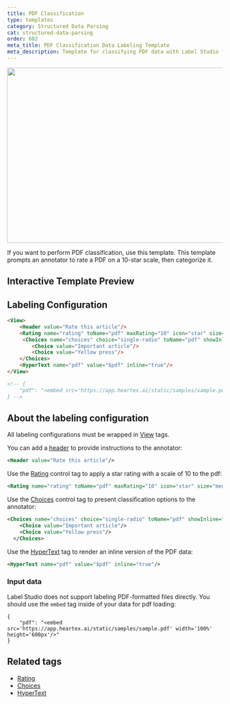 ```yaml
---
title: PDF Classification
type: templates
category: Structured Data Parsing
cat: structured-data-parsing
order: 602
meta_title: PDF Classification Data Labeling Template
meta_description: Template for classifying PDF data with Label Studio for your machine learning and data science projects.
---
```


<img src="/images/templates/pdf-classification.png" alt="" class="gif-border" width="552px" height="408px" />

If you want to perform PDF classification, use this template. This template prompts an annotator to rate a PDF on a 10-star scale, then categorize it.

## Interactive Template Preview

<div id="main-preview"></div>

## Labeling Configuration

```html
<View>
    <Header value="Rate this article"/>
    <Rating name="rating" toName="pdf" maxRating="10" icon="star" size="medium" />
     <Choices name="choices" choice="single-radio" toName="pdf" showInline="true">
        <Choice value="Important article"/>
        <Choice value="Yellow press"/>
    </Choices>
    <HyperText name="pdf" value="$pdf" inline="true"/>
</View>

<!-- {
    "pdf": "<embed src='https://app.heartex.ai/static/samples/sample.pdf' width='100%' height='600px'/>"
} -->
```

## About the labeling configuration

All labeling configurations must be wrapped in [View](/tags/view.html) tags.

You can add a [header](/tags/header.html) to provide instructions to the annotator:
```xml
<Header value="Rate this article"/>
```

Use the [Rating](/tags/rating.html) control tag to apply a star rating with a scale of 10 to the pdf:
```xml
<Rating name="rating" toName="pdf" maxRating="10" icon="star" size="medium" />
```
  
Use the [Choices](/tags/choices.html) control tag to present classification options to the annotator:
```xml
<Choices name="choices" choice="single-radio" toName="pdf" showInline="true">
    <Choice value="Important article"/>
    <Choice value="Yellow press"/>
  </Choices>
```

Use the [HyperText](/tags/hypertext.html) tag to render an inline version of the PDF data:
```xml
<HyperText name="pdf" value="$pdf" inline="true"/>
```

### Input data

Label Studio does not support labeling PDF-formatted files directly. You should use the `embed` tag inside of your data for pdf loading:

```
{
    "pdf": "<embed src='https://app.heartex.ai/static/samples/sample.pdf' width='100%' height='600px'/>"
}
```

## Related tags
- [Rating](/tags/rating.html)
- [Choices](/tags/choices.html)
- [HyperText](/tags/hypertext.html)

